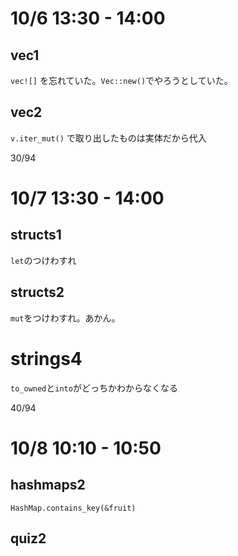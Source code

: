 # 10/6 13:30 - 14:00

## vec1

`vec![]` を忘れていた。`Vec::new()`でやろうとしていた。

## vec2

`v.iter_mut()` で取り出したものは実体だから代入

30/94

# 10/7 13:30 - 14:00

## structs1

`let`のつけわすれ

## structs2

`mut`をつけわすれ。あかん。


# strings4

`to_owned`と`into`がどっちかわからなくなる

40/94

# 10/8 10:10 - 10:50

## hashmaps2

`HashMap.contains_key(&fruit)`

## quiz2

